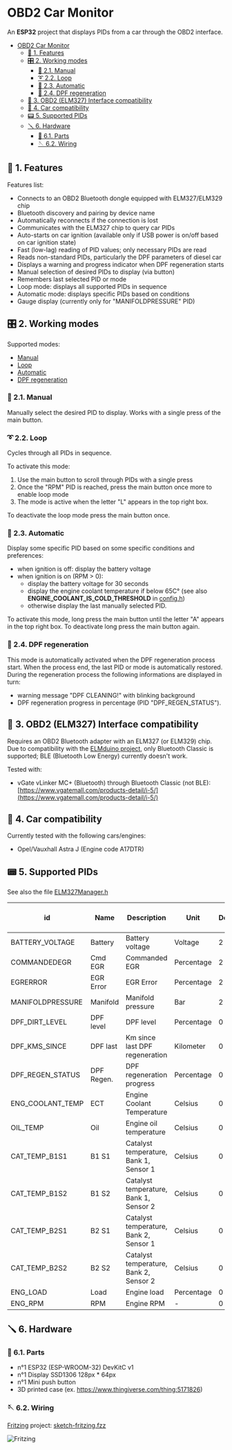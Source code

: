 # OBD2 Car Monitor
An **ESP32** project that displays PIDs from a car through the OBD2 interface.

- [OBD2 Car Monitor](#obd2-car-monitor)
  - [📄 1. Features](#-1-features)
  - [🎛️ 2. Working modes](#️-2-working-modes)
    - [🤏 2.1. Manual](#-21-manual)
    - [➰️ 2.2. Loop](#️-22-loop)
    - [🤖 2.3. Automatic](#-23-automatic)
    - [💨 2.4. DPF regeneration](#-24-dpf-regeneration)
  - [🔌 3. OBD2 (ELM327) Interface compatibility](#-3-obd2-elm327-interface-compatibility)
  - [🚗 4. Car compatibility](#-4-car-compatibility)
  - [📟️ 5. Supported PIDs](#️-5-supported-pids)
  - [🪛 6. Hardware](#-6-hardware)
    - [📃 6.1. Parts](#-61-parts)
    - [🪡 6.2. Wiring](#-62-wiring)

## 📄 1. Features
Features list:
* Connects to an OBD2 Bluetooth dongle equipped with ELM327/ELM329 chip
* Bluetooth discovery and pairing by device name
* Automatically reconnects if the connection is lost
* Communicates with the ELM327 chip to query car PIDs
* Auto-starts on car ignition (available only if USB power is on/off based on car ignition state)
* Fast (low-lag) reading of PID values; only necessary PIDs are read
* Reads non-standard PIDs, particularly the DPF parameters of diesel car
* Displays a warning and progress indicator when DPF regeneration starts
* Manual selection of desired PIDs to display (via button)
* Remembers last selected PID or mode
* Loop mode: displays all supported PIDs in sequence
* Automatic mode: displays specific PIDs based on conditions
* Gauge display (currently only for "MANIFOLDPRESSURE" PID)

## 🎛️ 2. Working modes
Supported modes:
* [Manual](#-manual)
* [Loop](#️-loop)
* [Automatic](#-automatic)
* [DPF regeneration](#-dpf-regeneration)

### 🤏 2.1. Manual
Manually select the desired PID to display.
Works with a single press of the main button.

### ➰️ 2.2. Loop
Cycles through all PIDs in sequence.

To activate this mode:
1. Use the main button to scroll through PIDs with a single press
2. Once the "RPM" PID is reached, press the main button once more to enable loop mode
3. The mode is active when the letter "L" appears in the top right box.
 
To deactivate the loop mode press the main button once.

### 🤖 2.3. Automatic
Display some specific PID based on some specific conditions and preferences:
* when ignition is off: display the battery voltage
* when ignition is on (RPM > 0):
  * display the battery voltage for 30 seconds
  * display the engine coolant temperature if below 65C° (see also **ENGINE_COOLANT_IS_COLD_THRESHOLD** in [config.h](https://github.com/luca86r/obd2-car-monitor/blob/master/src/config.h))
  * otherwise display the last manually selected PID.

To activate this mode, long press the main button until the letter "A" appears in the top right box.
To deactivate long press the main button again.

### 💨 2.4. DPF regeneration
This mode is automatically activated when the DPF regeneration process start.
When the process end, the last PID or mode is automatically restored.
During the regeneration process the following informations are displayed in turn:
* warning message "DPF CLEANING!" with blinking background
* DPF regeneration progress in percentage (PID "DPF_REGEN_STATUS").


## 🔌 3. OBD2 (ELM327) Interface compatibility
Requires an OBD2 Bluetooth adapter with an ELM327 (or ELM329) chip.  
Due to compatibility with the [ELMduino project](https://github.com/PowerBroker2/ELMduino), only Bluetooth Classic is supported; BLE (Bluetooth Low Energy) currently doesn't work.

Tested with:
* vGate vLinker MC+ (Bluetooth) through Bluetooth Classic (not BLE): [https://www.vgatemall.com/products-detail/i-5/](https://www.vgatemall.com/products-detail/i-5/)

## 🚗 4. Car compatibility
Currently tested with the following cars/engines:
* Opel/Vauxhall Astra J (Engine code A17DTR)

## 📟️ 5. Supported PIDs
See also the file [ELM327Manager.h](https://github.com/luca86r/obd2-car-monitor/blob/master/src/ELM327Manager.h)


|      **id**      |  **Name**  |            **Description**             |  **Unit**  | **Decimal** | **Minimun value** | **Maximun value** | **Read delay in ms** |
|------------------|------------|----------------------------------------|------------|-------------|-------------------|-------------------|----------------------|
| BATTERY_VOLTAGE  | Battery    | Battery voltage                        | Voltage    |           2 |                12 |              15.5 |                 1000 |
| COMMANDEDEGR     | Cmd EGR    | Commanded EGR                          | Percentage |           2 |                 0 |               100 |                    0 |
| EGRERROR         | EGR Error  | EGR Error                              | Percentage |           2 |              -101 |               101 |                    0 |
| MANIFOLDPRESSURE | Manifold   | Manifold pressure                      | Bar        |           2 |                 0 |               1.6 |                    0 |
| DPF_DIRT_LEVEL   | DPF level  | DPF level                              | Percentage |           0 |                 0 |               100 |                10000 |
| DPF_KMS_SINCE    | DPF last   | Km since last DPF regeneration         | Kilometer  |           0 |                 0 |               500 |                10000 |
| DPF_REGEN_STATUS | DPF Regen. | DPF regeneration progress              | Percentage |           0 |                 0 |               100 |                 5000 |
| ENG_COOLANT_TEMP | ECT        | Engine Coolant Temperature             | Celsius    |           0 |               -20 |               120 |                 1000 |
| OIL_TEMP         | Oil        | Engine oil temperature                 | Celsius    |           0 |               -20 |               120 |                 1000 |
| CAT_TEMP_B1S1    | B1 S1      | Catalyst temperature, Bank 1, Sensor 1 | Celsius    |           0 |               -20 |               800 |                 1000 |
| CAT_TEMP_B1S2    | B1 S2      | Catalyst temperature, Bank 1, Sensor 2 | Celsius    |           0 |               -20 |               800 |                 1000 |
| CAT_TEMP_B2S1    | B2 S1      | Catalyst temperature, Bank 2, Sensor 1 | Celsius    |           0 |               -20 |               800 |                 1000 |
| CAT_TEMP_B2S2    | B2 S2      | Catalyst temperature, Bank 2, Sensor 2 | Celsius    |           0 |               -20 |               800 |                 1000 |
| ENG_LOAD         | Load       | Engine load                            | Percentage |           0 |                 0 |               100 |                  500 |
| ENG_RPM          | RPM        | Engine RPM                             | -          |           0 |                 0 |              6000 |                  500 |

	
## 🪛 6. Hardware
### 📃 6.1. Parts
* n°1 ESP32 (ESP-WROOM-32) DevKitC v1
* n°1 Display SSD1306 128px * 64px
* n°1 Mini push button
* 3D printed case (ex. https://www.thingiverse.com/thing:5171826)

### 🪡 6.2. Wiring
[Fritzing](https://fritzing.org/) project: [sketch-fritzing.fzz](https://github.com/luca86r/obd2-car-monitor/blob/master/sketch-fritzing.fzz)

![Fritzing](https://github.com/luca86r/obd2-car-monitor/blob/master/sketch-fritzing.jpg?raw=true)